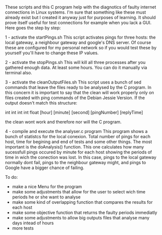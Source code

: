 These scripts and this C program help with the diagnotics of faulty internet connections in Linux systems. I'm sure that something like these must already exist but I created it anyway just for purposes of learning. It should prove itself useful for test connections for example when you lack a GUI. Here goes the step by step:

1 - activate the startPings.sh
This script activates pings for three hosts: the local gateway, a neighbour gateway and google's DNS server. Of course these are configured for my personal network so if you would test these by yourself you'll have to change these IP values.

2 - activate the stopPings.sh 
This will kill all three processes after you gathered enough data. At least some hours. You can do it manually via terminal also.

3 - activate the cleanOutputFiles.sh
This script uses a bunch of sed commands that leave the files ready to be analysed by the C program. In this concern it is important to say that the clean will work properly only on files created with ping commands of the Debian Jessie Version. If the output doesn't match this structure:

 int     int      int        int         float
[hour] [minute] [second] [pingNumber] [replyTime]

the clean wont work and therefore nor will the C program.

4 - compile and execute the analyser.c program
This program shows a bunch of statistcs for the local conexion. Total number of pings for each host, time for begining and end of tests and some other things. The most important is the doAnalysis() function. This one calculates how many sucessfull pings occured by minute for each host showing the periods of time in wich the conection was lost. In this case, pings to the local gateway normally dont fail, pings to the neighbour gateway might, and pings to Google have a bigger chance of failing.


To do:
* make a nice Menu for the program
* make some adjustments that allow for the user to select wich time periods he or she want to analyse
* make some kind of overlapping function that compares the results for each host
* make some objective function that returns the faulty periods immediatly
* make some adjustments to allow big outputs files that analyse many days intead of hours
* more tests

